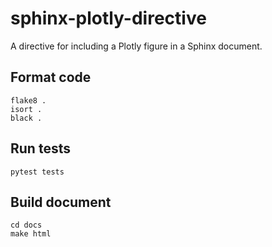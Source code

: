 # sphinx-plotly-directive

A directive for including a Plotly figure in a Sphinx document.

## Format code

```
flake8 .
isort .
black .
```

## Run tests

```
pytest tests
```

## Build document

```
cd docs
make html
```

